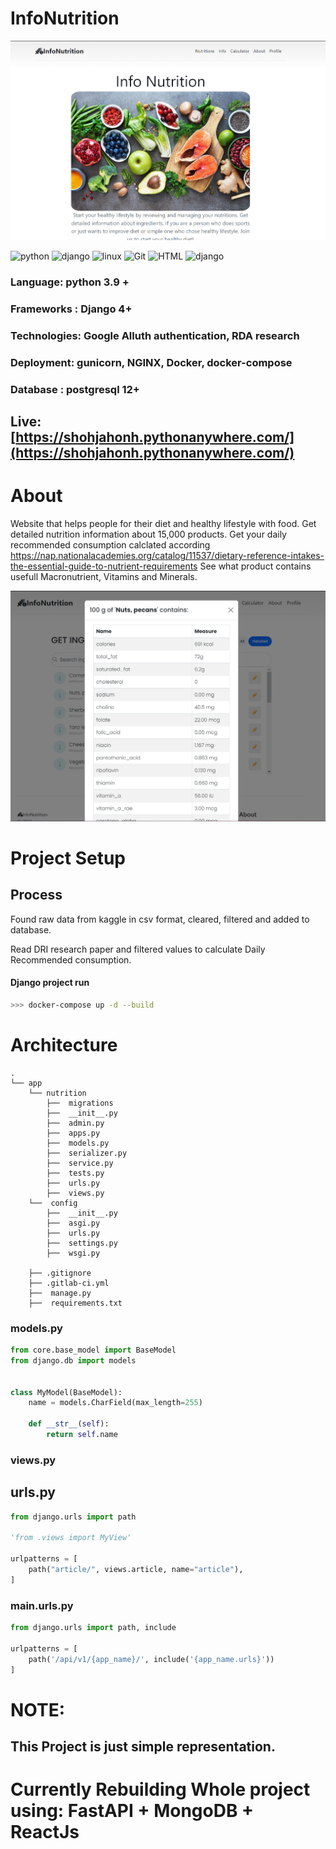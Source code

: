 ﻿# InfoNutrition
![image](front-page.png)

![python](https://img.shields.io/badge/-python-grey?style=for-the-badge&logo=python&logoColor=white&labelColor=306998)
![django](https://img.shields.io/badge/-django-grey?style=for-the-badge&logo=django&logoColor=white&labelColor=092e20)
![linux](https://img.shields.io/badge/linux-grey?style=for-the-badge&logo=linux&logoColor=white&labelColor=072c61)
![Git](https://img.shields.io/badge/git-%23F05033.svg?style=for-the-badge&logo=git&logoColor=white)
![HTML](https://img.shields.io/badge/-html/css-grey?style=for-the-badge&&logoColor=white&labelColor=306998)
![django](https://img.shields.io/badge/-JavaScript-grey?style=for-the-badge&logoColor=white&labelColor=092e20)


### Language: python 3.9 +

### Frameworks : Django 4+

### Technologies: Google Alluth authentication, RDA research

### Deployment: gunicorn, NGINX, Docker, docker-compose

### Database : postgresql 12+

## Live: [https://shohjahonh.pythonanywhere.com/](https://shohjahonh.pythonanywhere.com/)


# About
Website that helps people for their diet and healthy lifestyle with food. Get detailed nutrition information about 15,000 products. Get your daily recommended consumption calclated according https://nap.nationalacademies.org/catalog/11537/dietary-reference-intakes-the-essential-guide-to-nutrient-requirements
See what product contains usefull Macronutrient, Vitamins and Minerals. 

![image](info.png)




# Project Setup

## Process

Found raw data from kaggle in csv format, cleared, filtered and added to database. 

Read DRI research paper and filtered values to calculate Daily Recommended consumption. 

#### Django project run

```bash
>>> docker-compose up -d --build
```

# Architecture

```
.
└── app
    └── nutrition
        ├──  migrations
        ├──  __init__.py
        ├──  admin.py
        ├──  apps.py
        ├──  models.py
        ├──  serializer.py
        ├──  service.py
        ├──  tests.py
        ├──  urls.py
        ├──  views.py
    └──  config
        ├──  __init__.py
        ├──  asgi.py
        ├──  urls.py
        ├──  settings.py
        ├──  wsgi.py
        
    ├── .gitignore
    ├── .gitlab-ci.yml
    ├──  manage.py
    ├──  requirements.txt
```

### models.py

```python
from core.base_model import BaseModel
from django.db import models


class MyModel(BaseModel):
    name = models.CharField(max_length=255)

    def __str__(self):
        return self.name
```

### views.py

## urls.py

```python
from django.urls import path

'from .views import MyView'

urlpatterns = [
    path("article/", views.article, name="article"),
]
```

### main.urls.py

```python
from django.urls import path, include

urlpatterns = [
    path('/api/v1/{app_name}/', include('{app_name.urls}'))
]
```

# NOTE:
## This Project is just simple representation.

# Currently  Rebuilding Whole project using: FastAPI + MongoDB + ReactJs
